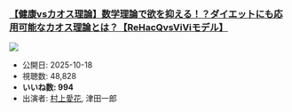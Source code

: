 ### [【健康vsカオス理論】数学理論で欲を抑える！？ダイエットにも応用可能なカオス理論とは？【ReHacQvsViViモデル】](https://www.youtube.com/watch?v=V1jBG7iCi1Y)
[![](https://img.youtube.com/vi/V1jBG7iCi1Y/sddefault.jpg)](https://www.youtube.com/watch?v=V1jBG7iCi1Y)
-   公開日: 2025-10-18
-   視聴数: 48,828
-   **いいね数: 994**
-   出演者: [村上愛花](/rehacq_fan/people/村上愛花 "wikilink"), 津田一郎
